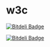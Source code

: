 # w3c


[![Bitdeli Badge](https://d2weczhvl823v0.cloudfront.net/aqqaluk/w3c/trend.png)](https://bitdeli.com/free "Bitdeli Badge")



[![Bitdeli Badge](https://d2weczhvl823v0.cloudfront.net/aqqaluk/w3c/trend.png)](https://bitdeli.com/free "Bitdeli Badge")

